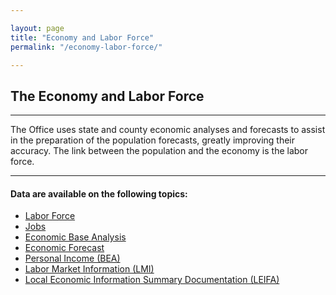 ```yaml
---

layout: page
title: "Economy and Labor Force"
permalink: "/economy-labor-force/"

---
```


## The Economy and Labor Force

- - -

The Office uses state and county economic analyses and forecasts to assist in the preparation of the population forecasts, greatly improving their accuracy. The link between the population and the economy is the labor force.

- - -

#### Data are available on the following topics:

- [Labor Force](/economy-labor-force/labor-force.html)
- [Jobs](/economy-labor-force/jobs.html)
- [Economic Base Analysis](/economy-labor-force/data/base-analysis.html)
- [Economic Forecast](/economy-labor-force/economic-forecasts.html)
- [Personal Income (BEA)](/economy-labor-force/personal-income.html)
- [Labor Market Information (LMI)](http://lmigateway.coworkforce.com/lmigateway/)
- [Local Economic Information Summary Documentation (LEIFA)](https://drive.google.com/open?id=0B5iJvaUI0tr6YWJhaDVPTjZ1QU0)

